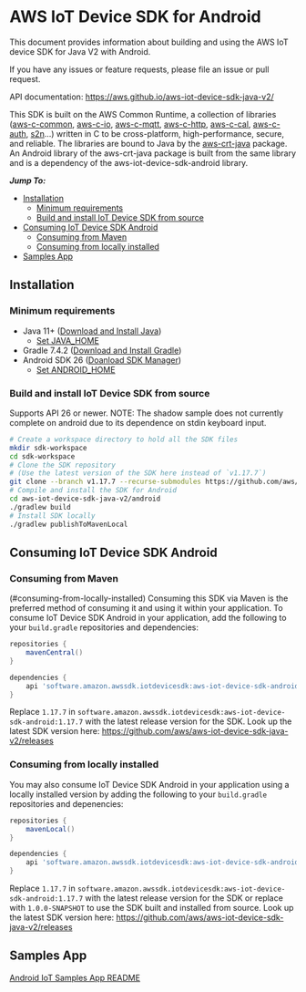 # AWS IoT Device SDK for Android

This document provides information about building and using the AWS IoT device SDK for Java V2 with Android.

If you have any issues or feature requests, please file an issue or pull request.

API documentation: https://aws.github.io/aws-iot-device-sdk-java-v2/

This SDK is built on the AWS Common Runtime, a collection of libraries
([aws-c-common](https://github.com/awslabs/aws-c-common),
[aws-c-io](https://github.com/awslabs/aws-c-io),
[aws-c-mqtt](https://github.com/awslabs/aws-c-mqtt),
[aws-c-http](https://github.com/awslabs/aws-c-http),
[aws-c-cal](https://github.com/awslabs/aws-c-cal),
[aws-c-auth](https://github.com/awslabs/aws-c-auth),
[s2n](https://github.com/awslabs/s2n)...) written in C to be
cross-platform, high-performance, secure, and reliable. The libraries are bound
to Java by the [aws-crt-java](https://github.com/awslabs/aws-crt-java) package.
An Android library of the aws-crt-java package is built from the same library and is
a dependency of the aws-iot-device-sdk-android library.

*__Jump To:__*

* [Installation](#installation)
  * [Minimum requirements](#minimum-requirements)
  * [Build and install IoT Device SDK from source](#build-and-install-iot-device-sdk-from-source)
* [Consuming IoT Device SDK Android](#consuming-from-locally-installed)
  * [Consuming from Maven](#consuming-from-maven)
  * [Consuming from locally installed](#consuming-from-locally-installed)
* [Samples App](#samples-app)

## Installation

### Minimum requirements
* Java 11+ ([Download and Install Java](https://www.java.com/en/download/help/download_options.html))
  * [Set JAVA_HOME](./PREREQUISITES.md#set-java_home)
* Gradle 7.4.2 ([Download and Install Gradle](https://gradle.org/install/))
* Android SDK 26 ([Doanload SDK Manager](https://developer.android.com/tools/releases/platform-tools#downloads))
  * [Set ANDROID_HOME](./PREREQUISITES.md#set-android_home)

### Build and install IoT Device SDK from source
Supports API 26 or newer.
NOTE: The shadow sample does not currently complete on android due to its dependence on stdin keyboard input.

``` sh
# Create a workspace directory to hold all the SDK files
mkdir sdk-workspace
cd sdk-workspace
# Clone the SDK repository
# (Use the latest version of the SDK here instead of `v1.17.7`)
git clone --branch v1.17.7 --recurse-submodules https://github.com/aws/aws-iot-device-sdk-java-v2.git
# Compile and install the SDK for Android
cd aws-iot-device-sdk-java-v2/android
./gradlew build
# Install SDK locally
./gradlew publishToMavenLocal
```

## Consuming IoT Device SDK Android

### Consuming from Maven
(#consuming-from-locally-installed)
Consuming this SDK via Maven is the preferred method of consuming it and using it within your application. To consume
IoT Device SDK Android in your application, add the following to your `build.gradle` repositories and dependencies:

``` groovy
repositories {
    mavenCentral()
}

dependencies {
    api 'software.amazon.awssdk.iotdevicesdk:aws-iot-device-sdk-android:1.17.7'
}
```
Replace `1.17.7` in `software.amazon.awssdk.iotdevicesdk:aws-iot-device-sdk-android:1.17.7` with the latest release version for the SDK.
Look up the latest SDK version here: https://github.com/aws/aws-iot-device-sdk-java-v2/releases

### Consuming from locally installed
You may also consume IoT Device SDK Android in your application using a locally installed version by adding the
following to your `build.gradle` repositories and depenencies:
``` groovy
repositories {
    mavenLocal()
}

dependencies {
    api 'software.amazon.awssdk.iotdevicesdk:aws-iot-device-sdk-android:1.17.7'
}
```
Replace `1.17.7` in `software.amazon.awssdk.iotdevicesdk:aws-iot-device-sdk-android:1.17.7` with the latest release version for the SDK
or replace with `1.0.0-SNAPSHOT` to use the SDK built and installed from source.
Look up the latest SDK version here: https://github.com/aws/aws-iot-device-sdk-java-v2/releases

## Samples App
[Android IoT Samples App README](../samples/Android/README.md)

